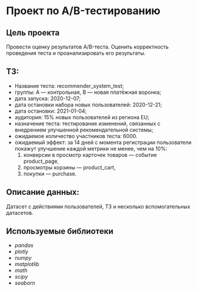 # Проект по А/B-тестированию

## Цель проекта
Провести оценку результатов A/B-теста. Оценить корректность проведения теста и проанализировать его результаты.

## ТЗ:

* Название теста: recommender_system_test;
* группы: А — контрольная, B — новая платёжная воронка;
* дата запуска: 2020-12-07;
* дата остановки набора новых пользователей: 2020-12-21;
* дата остановки: 2021-01-04;
* аудитория: 15% новых пользователей из региона EU;
* назначение теста: тестирование изменений, связанных с внедрением улучшенной рекомендательной системы;
* ожидаемое количество участников теста: 6000.
* ожидаемый эффект: за 14 дней с момента регистрации пользователи покажут улучшение каждой метрики не менее, чем на 10%:
    1. конверсии в просмотр карточек товаров — событие product_page, 
    2. просмотры корзины — product_cart, 
    3. покупки — purchase.

## Описание данных:
Датасет с действиями пользователей, ТЗ и несколько вспомогательных датасетов.

## Используемые библиотеки
- *pandas*
- *plotly*
- *numpy*
- *matplotlib*
- *math*
- *scipy*
- *seaborn*
